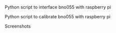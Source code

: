 Python script to interface bno055 with raspberry pi

Python script to calibrate bno055 with raspberry pi

Screenshots
